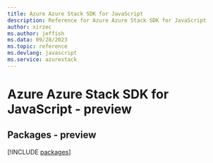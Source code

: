 ```yaml
---
title: Azure Azure Stack SDK for JavaScript
description: Reference for Azure Azure Stack SDK for JavaScript
author: xirzec
ms.author: jeffish
ms.data: 09/28/2023
ms.topic: reference
ms.devlang: javascript
ms.service: azurestack
---
```

# Azure Azure Stack SDK for JavaScript - preview
## Packages - preview
[!INCLUDE [packages](azure-stack-index.md)]